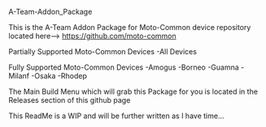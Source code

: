 A-Team-Addon_Package

This is the A-Team Addon Package for Moto-Common device repository located here-->  https://github.com/moto-common

Partially Supported Moto-Common Devices -All Devices

Fully Supported Moto-Common Devices -Amogus -Borneo -Guamna -Milanf -Osaka -Rhodep

The Main Build Menu which will grab this Package for you is located in the Releases section of this github page

This ReadMe is a WIP and will be further written as I have time...
